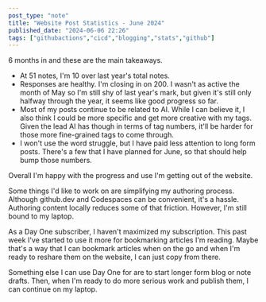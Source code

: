 ```yaml
---
post_type: "note" 
title: "Website Post Statistics - June 2024"
published_date: "2024-06-06 22:26"
tags: ["githubactions","cicd","blogging","stats","github"]
---
```


6 months in and these are the main takeaways.

- At 51 notes, I'm 10 over last year's total notes. 
- Responses are healthy. I'm closing in on 200. I wasn't as active the month of May so I'm still shy of last year's mark, but given it's still only halfway through the year, it seems like good progress so far. 
- Most of my posts continue to be related to AI. While I can believe it, I also think I could be more specific and get more creative with my tags. Given the lead AI has though in terms of tag numbers, it'll be harder for those more fine-grained tags to come through. 
- I won't use the word struggle, but I have paid less attention to long form posts. There's a few that I have planned for June, so that should help bump those numbers.  

Overall I'm happy with the progress and use I'm getting out of the website. 

Some things I'd like to work on are simplifying my authoring process. Although github.dev and Codespaces can be convenient, it's a hassle. Authoring content locally reduces some of that friction. However, I'm still bound to my laptop. 

As a Day One subscriber, I haven't maximized my subscription. This past week I've started to use it more for bookmarking articles I'm reading. Maybe that's a way that I can bookmark articles when on the go and when I'm ready to reshare them on the website, I can just copy from there. 

Something else I can use Day One for are to start longer form blog or note drafts. Then, when I'm ready to do more serious work and publish them, I can continue on my laptop. 